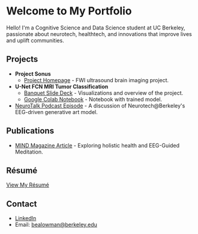 # Welcome to My Portfolio

Hello! I'm a Cognitive Science and Data Science student at UC Berkeley, passionate about neurotech, healthtech, and innovations that improve lives and uplift communities.

## Projects
- **Project Sonus**
  - [Project Homepage](https://tfussociety.miraheze.org/wiki/Main_Page) - FWI ultrasound brain imaging project.
- **U-Net FCN MRI Tumor Classification**
  - [Banquet Slide Deck](https://docs.google.com/presentation/d/1hrxFJ_2oNG2gDl1-EjpjD9lEy_CkqLDlOv4OzKYC4cc/edit#slide=id.p) - Visualizations and overview of the project.
  - [Google Colab Notebook](https://colab.research.google.com/drive/1BZG8uK6YUqL9aYi-Dk8pFQcsqfyhE_HJ?usp=sharing) - Notebook with trained model.
- [NeuroTalk Podcast Episode](https://open.spotify.com/episode/11FaSkpjikXlh6dczcasaY?si=e7f978b079b64627) - A discussion of Neurotech@Berkeley's EEG-driven generative art model.

## Publications
- [MIND Magazine Article](https://neurotech.studentorg.berkeley.edu/MIND_F23.pdf) - Exploring holistic health and EEG-Guided Meditation.

## Résumé
[View My Résumé](https://github.com/bealowman/bealowman.github.io/raw/main/Lowman_Beatrice_Resume_03_13_25.docx.jpg)

## Contact
- [LinkedIn](https://www.linkedin.com/in/beatrice-lowman/)
- Email: bealowman@berkeley.edu
